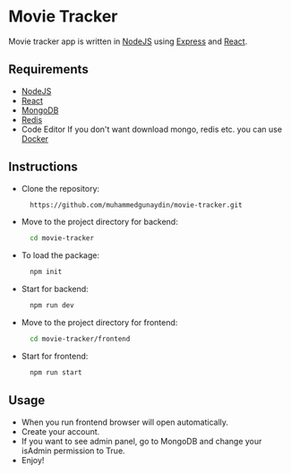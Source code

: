 # Movie Tracker

Movie tracker app is written in [NodeJS](https://nodejs.org/en/) using [Express](https://expressjs.com) 
and [React](https://react.dev/).

## Requirements
- [NodeJS](https://nodejs.org/en/)
- [React](https://react.dev/)
- [MongoDB](https://www.mongodb.com/)
- [Redis](https://redis.io/)
- Code Editor
If you don't want download mongo, redis etc. you can use [Docker](https://www.docker.com/)

## Instructions

- Clone the repository:
  ```bash
    https://github.com/muhammedgunaydin/movie-tracker.git
  ```
- Move to the project directory for backend:
  ```bash
    cd movie-tracker
  ```
- To load the package:
  ```bash
    npm init
  ```
- Start for backend:
  ```bash
    npm run dev
  ```
- Move to the project directory for frontend:
  ```bash
    cd movie-tracker/frontend
  ```
- Start for frontend:
  ```bash
    npm run start
  ```
  
## Usage
-  When you run frontend browser will open automatically.
-  Create your account.
-  If you want to see admin panel, go to MongoDB and change your isAdmin permission to True.
-  Enjoy!
